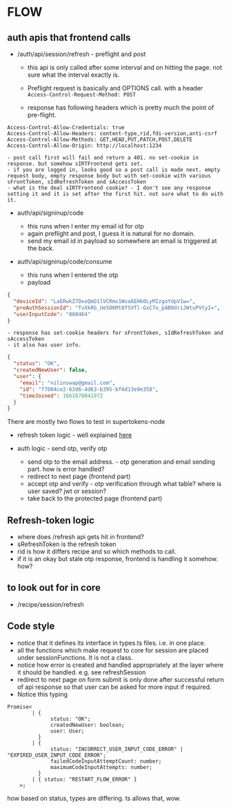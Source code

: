 # FLOW

## auth apis that frontend calls

- /auth/api/session/refresh - preflight and post

  - this api is only called after some interval and on hitting the page. not sure what the interval exactly is.

  - Preflight request is basically and OPTIONS call. with a header `Access-Control-Request-Method: POST`
  - response has following headers which is pretty much the point of pre-flight.

```
Access-Control-Allow-Credentials: true
Access-Control-Allow-Headers: content-type,rid,fdi-version,anti-csrf
Access-Control-Allow-Methods: GET,HEAD,PUT,PATCH,POST,DELETE
Access-Control-Allow-Origin: http://localhost:1234
```

    - post call first will fail and return a 401. no set-cookie in response. but somehow sIRTFrontend gets set.
    - if you are logged in, looks good so a post call is made next. empty request body, empty response body but with set-cookie with various sFrontToken, sIdRefreshToken and sAccessToken
    - what is the deal sIRTFrontend cookie? - I don't see any response setting it and it is set after the first hit. not sure what to do with it.

- auth/api/signinup/code

  - this runs when I enter my email id for otp
  - again preflight and post, I guess it is natural for no domain.
  - send my email id in payload so somewhere an email is triggered at the back.

- auth/api/signinup/code/consume

  - this runs when I entered the otp
  - payload

```json
{
  "deviceId": "LaERwkZ7DxoQmD1lVCRmx1Wva6EHkOLyMIzgoYdpV1w=",
  "preAuthSessionId": "TvXkRG_UeSO6Mt8fSVTl-GxC7o_pAB0driJWtuPVtyI=",
  "userInputCode": "860464"
}
```

    - response has set-cookie headers for sFrontToken, sIdRefreshToken and sAccessToken
    - it also has user info.

```json
{
  "status": "OK",
  "createdNewUser": false,
  "user": {
    "email": "nilinswap@gmail.com",
    "id": "f7004ce2-63d6-4d63-b395-bf6d13e9e358",
    "timeJoined": 1661678041972
  }
}
```



There are mostly two flows to test in supertokens-node

- refresh token logic - well explained [here](https://supertokens.com/docs/nodejs/usage-without-express/refresh-session#:~:text=In%20this%20API%2C%20you%20call,point%20when%20they%20were%20generated.)

- auth logic - send otp, verify otp
    - send otp to the email address. - otp generation and email sending part. how is error handled?
    - redirect to next page (frontend part)
    - accept otp and verify - otp verification through what table? where is user saved? jwt or session?
    - take back to the protected page (frontend part)



## Refresh-token logic
- where does /refresh api gets hit in frontend?
- sRefreshToken is the refresh token
- rid is how it differs recipe and so which methods to call. 
- if it is an okay but stale otp response, frontend is handling it somehow. how?

## to look out for in core
- /recipe/session/refresh

## Code style
- notice that it defines its interface in types.ts files. i.e. in one place. 
- all the functions which make request to core for session are placed under sessionFunctions. It is not a class. 
- notice how error is created and handled appropriately at the layer where it should be handled. e.g. see refreshSession 
- redirect to next page on form submit is only done after successful return of api response so that user can be asked for more input if required. 
- Notice this typing 
```
Promise<
        | {
              status: "OK";
              createdNewUser: boolean;
              user: User;
          }
        | {
              status: "INCORRECT_USER_INPUT_CODE_ERROR" | "EXPIRED_USER_INPUT_CODE_ERROR";
              failedCodeInputAttemptCount: number;
              maximumCodeInputAttempts: number;
          }
        | { status: "RESTART_FLOW_ERROR" }
    >;
```
how based on status, types are differing. ts allows that, wow.
